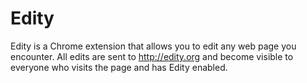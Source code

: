 # Edity

Edity is a Chrome extension that allows you to edit any web page you encounter. All edits are sent to http://edity.org and become visible to everyone who visits the page and has Edity enabled.